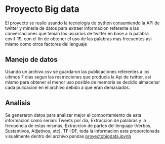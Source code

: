 # Proyecto Big data
El proyecto se realio usando la tecnologia de python consumiendo la APi de twitter y mineria de datos para extraer informacion referente a las conversaciones que tenian los usuarios de twitter en base a la palabra covif-19, con el fin de obtener el uso de las palabras mas frecuentes asi mismo como otros factores del lenguaje

## Manejo de datos
Usando un archivo csv se guardaron las publicaciones referentes a los ultimos 7 dias segun las restricciones que producia la Api de twitter, asi mismo para obtener el menor uso posible de memoria se decidio almacenar cada pulicacion en el archivo debido a que eran demasiados.

## Analisis
Se generaron datos para analizar mejor el comportamiento de esta informacion como serian: Tweets por dia, Extraccion de palabras y la frecuencia de estas mismas, Extraccion de partes del lenguaje (Verbos, Sustantivos, Adjetivos, etc), TF-IDF, toda la informacion esta proporcionada visualmente dentro del archivo pandas [proyectobigdata.ipynb](Arnovis27/Proyecto_Bigdata/proyectobigdata.ipynb)
